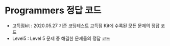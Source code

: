 # Programmers 정답 코드

* 고득점kit : 2020.05.27 기준 코딩테스트 고득점 Kit에 수록된 모든 문제의 정답 코드
* Level5 : Level 5 문제 중 해결한 문제들의 정답 코드